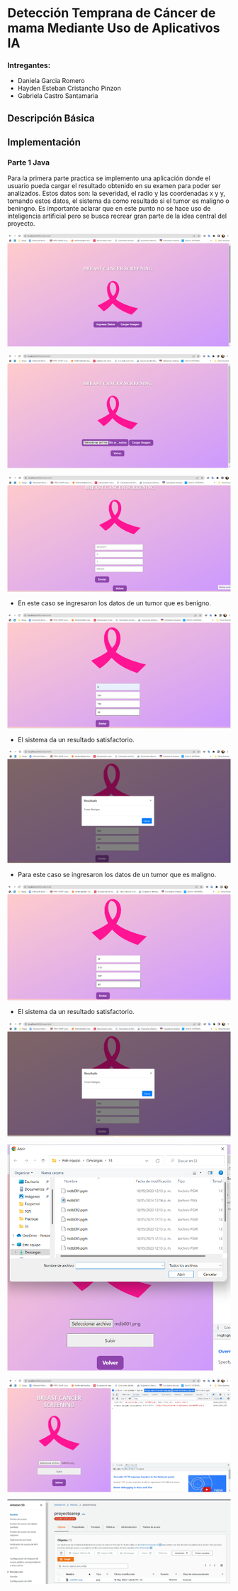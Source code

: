 # Detección Temprana de Cáncer de mama Mediante Uso de Aplicativos IA


### Intregantes:

* Daniela Garcia Romero
* Hayden Esteban Cristancho Pinzon
* Gabriela Castro Santamaria

## Descripción Básica

## Implementación

### Parte 1 Java

Para la primera parte practica se implemento una aplicación donde el usuario pueda cargar el resultado obtenido en su examen para poder ser analizados. Estos datos son: la severidad, el radio y las coordenadas x y y, tomando estos datos, el sistema da como resultado si el tumor es maligno o beningno. Es importante aclarar que en este punto no se hace uso de inteligencia artificial pero se busca recrear gran parte de la idea central del proyecto.


![img.png](img.png)

![img_2.png](img_2.png)

![img_1.png](img_1.png)

* En este caso se ingresaron los datos de un tumor que es benigno.

![img_3.png](img_3.png)

* El sistema da un resultado satisfactorio.

![img_4.png](img_4.png)

* Para este caso se ingresaron los datos de un tumor que es maligno.

![img_5.png](img_5.png)

* El sistema da un resultado satisfactorio.

![img_6.png](img_6.png)


![img_9.png](img_9.png)


![img_7.png](img_7.png)

![img_8.png](img_8.png)
